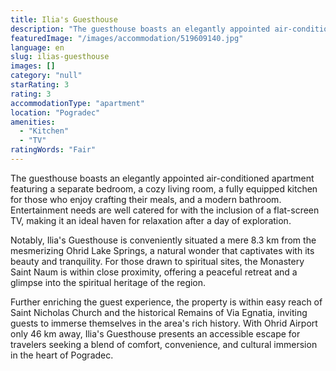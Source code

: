 ```yaml
---
title: Ilia's Guesthouse
description: "The guesthouse boasts an elegantly appointed air-conditioned apartment featuring a separate bedroom, a cozy living room, a fully equipped kitchen for..."
featuredImage: "/images/accommodation/519609140.jpg"
language: en
slug: ilias-guesthouse
images: []
category: "null"
starRating: 3
rating: 3
accommodationType: "apartment"
location: "Pogradec"
amenities:
  - "Kitchen"
  - "TV"
ratingWords: "Fair"
---
```


The guesthouse boasts an elegantly appointed air-conditioned apartment featuring a separate bedroom, a cozy living room, a fully equipped kitchen for those who enjoy crafting their meals, and a modern bathroom. Entertainment needs are well catered for with the inclusion of a flat-screen TV, making it an ideal haven for relaxation after a day of exploration.

Notably, Ilia's Guesthouse is conveniently situated a mere 8.3 km from the mesmerizing Ohrid Lake Springs, a natural wonder that captivates with its beauty and tranquility. For those drawn to spiritual sites, the Monastery Saint Naum is within close proximity, offering a peaceful retreat and a glimpse into the spiritual heritage of the region.

Further enriching the guest experience, the property is within easy reach of Saint Nicholas Church and the historical Remains of Via Egnatia, inviting guests to immerse themselves in the area's rich history. With Ohrid Airport only 46 km away, Ilia's Guesthouse presents an accessible escape for travelers seeking a blend of comfort, convenience, and cultural immersion in the heart of Pogradec.

